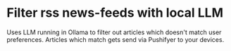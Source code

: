 # Filter rss news-feeds with local LLM
Uses LLM running in Ollama to filter out articles which doesn't match user preferences. Articles which match gets send via Pushifyer to your devices.  
